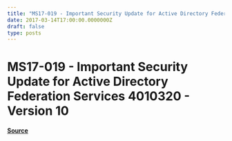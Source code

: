 ```yaml
---
title: "MS17-019 - Important Security Update for Active Directory Federation Services 4010320 - Version 10"
date: 2017-03-14T17:00:00.0000000Z
draft: false
type: posts
---
```

# MS17-019 - Important Security Update for Active Directory Federation Services 4010320 - Version 10









#### [Source](https://technet.microsoft.com/en-us/library/security/MS17-019)

